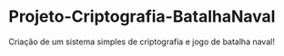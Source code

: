 # Projeto-Criptografia-BatalhaNaval
Criação de um sistema simples de criptografia e jogo de batalha naval!
